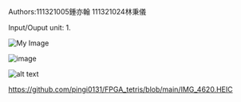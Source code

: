 

Authors:111321005鍾亦翰 111321024林秉儀

Input/Ouput unit:
1.

![My Image](IMG_4618.HEIC)

![image](IMG_4618.HEIC)

![alt text]([https://github.com/[username]/[reponame]/blob/[branch]/image.jpg](https://github.com/pingi0131/FPGA_tetris/blob/main/IMG_4620.HEIC)?raw=true)

https://github.com/pingi0131/FPGA_tetris/blob/main/IMG_4620.HEIC
